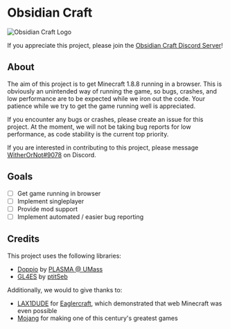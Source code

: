 # Obsidian Craft

![Obsidian Craft Logo](https://cdn.discordapp.com/attachments/750188005674713128/951922956995551273/09E65CF0-CB4F-4A2E-90B2-FADBEC046423.png)

If you appreciate this project, please join the [Obsidian Craft Discord Server](https://discord.gg/fhEbxXE)!

## About

The aim of this project is to get Minecraft 1.8.8 running in a browser. This is obviously an unintended way of running the game, so bugs, crashes, and low performance are to be expected while we iron out the code. Your patience while we try to get the game running well is appreciated.

If you encounter any bugs or crashes, please create an issue for this project. At the moment, we will not be taking bug reports for low performance, as code stability is the current top priority.

If you are interested in contributing to this project, please message [WitherOrNot#9078](https://discordapp.com/users/370676311653482497) on Discord.

## Goals

 - [ ] Get game running in browser
 - [ ] Implement singleplayer
 - [ ] Provide mod support
 - [ ] Implement automated / easier bug reporting

## Credits

This project uses the following libraries:

 - [Doppio](https://github.com/obsidian-craft/doppio) by [PLASMA @ UMass](https://github.com/plasma-umass)
 - [GL4ES](https://github.com/obsidian-craft/gl4es) by [ptitSeb](https://github.com/ptitSeb)

Additionally, we would to give thanks to:

 - [LAX1DUDE](https://github.com/LAX1DUDE) for [Eaglercraft](https://github.com/LAX1DUDE/eaglercraft), which demonstrated that web Minecraft was even possible
 - [Mojang](https://github.com/Mojang) for making one of this century's greatest games
